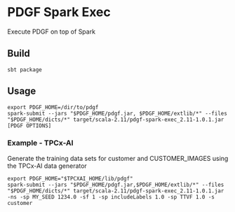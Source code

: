 # PDGF Spark Exec
Execute PDGF on top of Spark

## Build

```shell
sbt package
```

## Usage

```shell
export PDGF_HOME=/dir/to/pdgf
spark-submit --jars "$PDGF_HOME/pdgf.jar, $PDGF_HOME/extlib/*" --files "$PDGF_HOME/dicts/*" target/scala-2.11/pdgf-spark-exec_2.11-1.0.1.jar [PDGF OPTIONS]
```

### Example - TPCx-AI
Generate the training data sets for customer and CUSTOMER_IMAGES using the TPCx-AI data generator

```shell
export PDGF_HOME="$TPCXAI_HOME/lib/pdgf"
spark-submit --jars "$PDGF_HOME/pdgf.jar,$PDGF_HOME/extlib/*" --files "$PDGF_HOME/dicts/*" target/scala-2.11/pdgf-spark-exec_2.11-1.0.1.jar -ns -sp MY_SEED 1234.0 -sf 1 -sp includeLabels 1.0 -sp TTVF 1.0 -s customer  
```